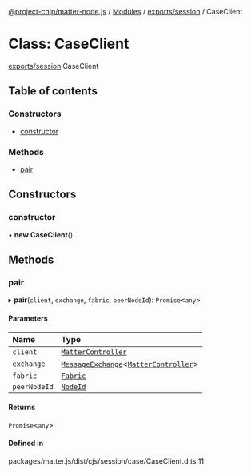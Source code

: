 [@project-chip/matter-node.js](../README.md) / [Modules](../modules.md) / [exports/session](../modules/exports_session.md) / CaseClient

# Class: CaseClient

[exports/session](../modules/exports_session.md).CaseClient

## Table of contents

### Constructors

- [constructor](exports_session.CaseClient.md#constructor)

### Methods

- [pair](exports_session.CaseClient.md#pair)

## Constructors

### constructor

• **new CaseClient**()

## Methods

### pair

▸ **pair**(`client`, `exchange`, `fabric`, `peerNodeId`): `Promise`<`any`\>

#### Parameters

| Name | Type |
| :------ | :------ |
| `client` | [`MatterController`](index.MatterController.md) |
| `exchange` | [`MessageExchange`](exports_protocol.MessageExchange.md)<[`MatterController`](index.MatterController.md)\> |
| `fabric` | [`Fabric`](exports_fabric.Fabric.md) |
| `peerNodeId` | [`NodeId`](exports_datatype.NodeId.md) |

#### Returns

`Promise`<`any`\>

#### Defined in

packages/matter.js/dist/cjs/session/case/CaseClient.d.ts:11

